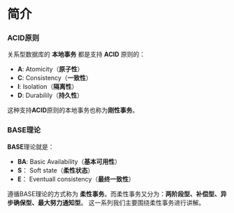 简介
====================================================================
### ACID原则
关系型数据库的 **本地事务** 都是支持 **ACID** 原则的：
+ **A**: Atomicity（**原子性**）
+ **C**: Consistency（**一致性**）
+ **I**: Isolation（**隔离性**）
+ **D**: Durabilily（**持久性**）

这种支持**ACID**原则的本地事务也称为**刚性事务**。

### BASE理论
**BASE**理论就是：
+ **BA**: Basic Availability（**基本可用性**）
+ **S**： Soft state（**柔性状态**）
+ **E**： Eventuall consistency（**最终一致性**）

遵循BASE理论的方式称为 **柔性事务**。而柔性事务又分为：**两阶段型、补偿型、异步确保型、最大努力通知型**。
这一系列我们主要围绕柔性事务进行讲解。
